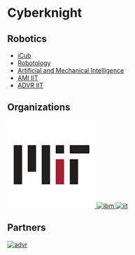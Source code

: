 # Cyberknight


## Robotics
- [iCub](https://icub.iit.it)
- [Robotology](https://github.com/robotology)
- [Artificial and Mechanical Intelligence](https://ami.iit.it)
- [AMI IIT](https://github.com/ami-iit)
- [ADVR IIT](https://advr.iit.it/)

## Organizations
<p align="left"> 
  <a href="https://www.mit.edu/" target="_blank"> 
    <img src="img/MIT.png" alt="MIT" height="200"/>  
  </a>                                                                                                              
  <a href="https://www.ibm.com/" target="_blank"> 
    <img src="https://www.ibm.com/brand/experience-guides/developer/b1db1ae501d522a1a4b49613fe07c9f1/01_8-bar-positive.svg" alt="ibm" width="200" height="200"/> 
  </a> 
  <a href="https://www.iit.it" target="_blank"> 
    <img src="https://encrypted-tbn0.gstatic.com/images?q=tbn:ANd9GcRGEImGrx4kvEO8N16cvNNuPcXkZLJZRQUA6r8UKEHscxCXta614eDF8o9QrN07F0d3b7w&usqp=CAU" alt="iit" width="200" height="200">
  </a>
</p>

## Partners
<p align="left">
  <a href="https://advr.iit.it/" target="_blank"> 
    <img src="https://advr.iit.it/storage/iit-advr-t2.png" alt="advr" width="305" height="75"/> 
  </a>
</p>  
